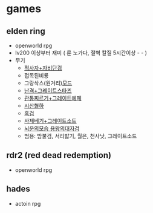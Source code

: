 # games

## elden ring  
- openworld rpg
- lv200 이상부터 재미 ( 룬 노가다, 절벽 칼질 5시간이상 - - ) 
- 무기
  - [적사자+자비단검](https://www.youtube.com/watch?v=bClIYzm5_vs)
  - 접목된비룡
  - 그랑삭스(원거리)[모드](https://www.youtube.com/watch?v=pc_PdGXEb7U)
  - [난격+그레이트스타즈](https://www.youtube.com/watch?v=oUjOy8T7Kf8)
  - [관통찌르기+그레이트에페](https://youtu.be/m1zKMFEY_oY)
  - [시산혏하](https://www.youtube.com/watch?v=z64nmEUYXpA)
  - [흑검](https://www.youtube.com/watch?v=aA-JVWSCd10)
  - [사제베기+그레이트소트](https://www.youtube.com/watch?v=KFfJV5uuurQ)
  - [뇌운의모습 용왕의대자검](https://www.youtube.com/watch?v=eQd6gtphbTI)
  - 범용: 밤불검, 서리밟기, 월은, 천사낫, 그레이트소드
  
## rdr2 (red dead redemption)
- openworld rpg


## hades
- actoin rpg
